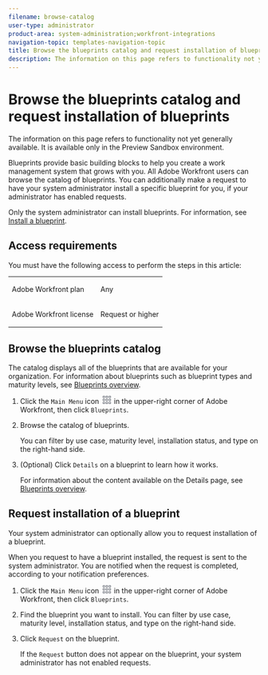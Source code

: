 ```yaml
---
filename: browse-catalog
user-type: administrator
product-area: system-administration;workfront-integrations
navigation-topic: templates-navigation-topic
title: Browse the blueprints catalog and request installation of blueprints
description: The information on this page refers to functionality not yet generally available. It is available only in the Preview Sandbox environment.
---
```


# Browse the blueprints catalog and request installation of blueprints

The information on this page refers to functionality not yet generally available. It is available only in the Preview Sandbox environment.

Blueprints provide basic building blocks to help you create a work management system that grows with you. All Adobe Workfront users can browse the catalog of blueprints. You can additionally make a request to have your system administrator install a specific blueprint for you, if your administrator has enabled requests.

Only the system administrator can install blueprints. For information, see [Install a blueprint](../../administration-and-setup/blueprints/blueprints-install.md).

## Access requirements

You must have the following access to perform the steps in this article:

<table cellspacing="0"> 
 <col> 
 <col> 
 <tbody> 
  <tr> 
   <td role="rowheader">Adobe Workfront plan</td> 
   <td> <p> Any</p> </td> 
  </tr> 
  <tr> 
   <td role="rowheader">Adobe Workfront license</td> 
   <td> <p>Request or higher</p> </td> 
  </tr> <!--
   Access level configurations
  --> 
 </tbody> 
</table>

## Browse the blueprints catalog

The catalog displays all of the blueprints that are available for your organization. For information about blueprints such as blueprint types and maturity levels, see [Blueprints overview](../../administration-and-setup/blueprints/blueprints-overview.md).

1. Click the `Main Menu` icon ![](assets/main-menu-icon.png) in the upper-right corner of Adobe Workfront, then click `Blueprints`.
1. Browse the catalog of blueprints.

   You can filter by use case, maturity level, installation status, and type on the right-hand side.

1. (Optional) Click `Details` on a blueprint to learn how it works.

   For information about the content available on the Details page, see [Blueprints overview](../../administration-and-setup/blueprints/blueprints-overview.md).

## Request installation of a blueprint

Your system administrator can optionally allow you to request installation of a blueprint.

When you request to have a blueprint installed, the request is sent to the system administrator. You are notified when the request is completed, according to your notification preferences.

1. Click the `Main Menu` icon ![](assets/main-menu-icon.png) in the upper-right corner of Adobe Workfront, then click `Blueprints`.
1. Find the blueprint you want to install. You can filter by use case, maturity level, installation status, and type on the right-hand side.
1. Click `Request` on the blueprint.

   If the `Request` button does not appear on the blueprint, your system administrator has not enabled requests.

   <!--
   image
   -->

